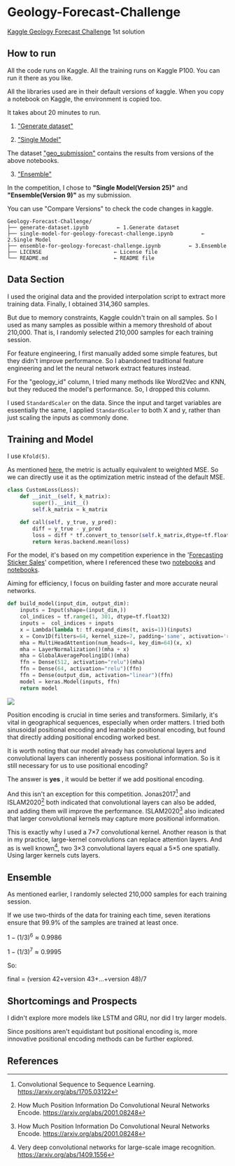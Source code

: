 # Geology-Forecast-Challenge
[Kaggle Geology Forecast Challenge](https://www.kaggle.com/competitions/geology-forecast-challenge) 1st solution

## How to run 
All the code runs on Kaggle. All the training runs on Kaggle P100. You can run it there as you like.

All the libraries used are in their default versions of kaggle. When you copy a notebook on Kaggle, the environment is copied too.

It takes about 20 minutes to run.


1. ["Generate dataset"](https://github.com/dkhonker/Geology-Forecast-Challenge/blob/main/generate-dataset.ipynb)

2. ["Single Model"](https://github.com/dkhonker/Geology-Forecast-Challenge/blob/main/single-model-for-geology-forecast-challenge.ipynb)

The dataset ["geo_submission"](https://www.kaggle.com/datasets/act18l/geo-submission/data) contains  the results from  versions of the above notebooks.


3. ["Ensemble"](https://github.com/dkhonker/Geology-Forecast-Challenge/blob/main/ensemble-for-geology-forecast-challenge.ipynb)

In the competition, I chose to  **"Single Model(Version 25)"** and **"Ensemble(Version 9)"** as my submission.

You can use "Compare Versions" to check the code changes in kaggle.
```
Geology-Forecast-Challenge/
├── generate-dataset.ipynb         ← 1.Generate dataset
├── single-model-for-geology-forecast-challenge.ipynb         ← 2.Single Model
├── ensemble-for-geology-forecast-challenge.ipynb         ← 3.Ensemble
├── LICENSE                       ← License file
└── README.md                     ← README file
```

## Data Section
I used the original data and the provided interpolation script to extract more training data. Finally, I obtained 314,360 samples.

But due to memory constraints, Kaggle couldn't train on all samples. So I used as many samples as possible within a memory threshold of about 210,000. That is, I randomly selected 210,000 samples for each training session.

For feature engineering, I first manually added some simple features, but they didn't improve performance. So I abandoned traditional feature engineering and let the neural network extract features instead. 

For the "geology_id" column, I tried many methods like Word2Vec and KNN, but they reduced the model's performance. So, I dropped this column.

I used `StandardScaler` on the data. Since the input and target variables are essentially the same, I applied `StandardScaler` to both X and y, rather than just scaling the inputs as commonly done.


## Training and Model
I use `Kfold(5)`.

As mentioned [here](https://www.kaggle.com/competitions/geology-forecast-challenge-open/discussion/569884), the  metric is actually equivalent to weighted MSE. So we can directly use it as the optimization metric instead of the default MSE.
```python
class CustomLoss(Loss):
    def __init__(self, k_matrix):
        super().__init__()
        self.k_matrix = k_matrix

    def call(self, y_true, y_pred):
        diff = y_true - y_pred
        loss = diff * tf.convert_to_tensor(self.k_matrix,dtype=tf.float32) * diff
        return keras.backend.mean(loss)
```
For the model, it's based on my competition experience in the '[Forecasting Sticker Sales](https://www.kaggle.com/competitions/playground-series-s5e1)' competition, where I referenced these two [notebooks](https://www.kaggle.com/code/act18l/convnet-starter-lb-0-052) and [notebooks](https://www.kaggle.com/code/cdeotte/transformer-starter-lb-0-052).

Aiming for efficiency, I focus on building faster and more accurate neural networks.

```python
def build_model(input_dim, output_dim):
    inputs = Input(shape=(input_dim,))
    col_indices = tf.range(1, 301, dtype=tf.float32)  
    inputs =  col_indices + inputs  
    x = Lambda(lambda t: tf.expand_dims(t, axis=1))(inputs)
    x = Conv1D(filters=64, kernel_size=7, padding='same', activation='relu')(x)
    mha = MultiHeadAttention(num_heads=4, key_dim=64)(x, x)
    mha = LayerNormalization()(mha + x)  
    mha = GlobalAveragePooling1D()(mha)
    ffn = Dense(512, activation="relu")(mha)
    ffn = Dense(64, activation="relu")(ffn)
    ffn = Dense(output_dim, activation="linear")(ffn)
    model = keras.Model(inputs, ffn)  
    return model
```

![](https://www.googleapis.com/download/storage/v1/b/kaggle-forum-message-attachments/o/inbox%2F8060745%2Fff94c23e5aafd6df986cf467c6cf9254%2F_2025-06-03_223607_687.png?generation=1748961385687832&alt=media)

Position encoding is crucial in time series and transformers. Similarly, it's vital in geographical sequences, especially when order matters. I tried both sinusoidal positional encoding and learnable positional encoding, but found that directly adding positional encoding worked best.

It is worth noting that our model already has convolutional layers and convolutional layers can inherently possess positional information. So is it still necessary for us to use positional encoding? 

The answer is **yes** , it would be better if we add positional encoding.

And this isn't an exception for this competition. Jonas2017[^Jonas] and ISLAM2020[^ISLAM] both indicated that convolutional layers can also be added, and adding them will improve the performance. ISLAM2020[^ISLAM] also indicated that larger convolutional kernels may capture more positional information.

This is exactly why I used a 7×7 convolutional kernel. Another reason is that in my practice, large-kernel convolutions can replace attention layers. And as is well known[^Simonyan], two 3×3 convolutional layers equal a 5×5 one spatially. Using larger kernels cuts layers.




## Ensemble
As mentioned earlier, I randomly selected 210,000 samples for each training session.

If we use two-thirds of the data for training each time, seven iterations ensure that 99.9% of the samples are trained at least once.

$1-(1/3)^6\approx 0.9986$

$1-(1/3)^7\approx 0.9995$



So:

final = (version 42+version 43+...+version 48)/7

## Shortcomings and Prospects

I didn't explore more models like LSTM and GRU, nor did I try larger models. 

Since positions aren't equidistant but positional encoding is, more innovative positional encoding methods can be further explored.

## References

[^Jonas]:Convolutional Sequence to Sequence Learning. https://arxiv.org/abs/1705.03122

[^ISLAM]:How Much Position Information Do Convolutional Neural Networks Encode. https://arxiv.org/abs/2001.08248

[^Simonyan]:Very deep convolutional networks for large-scale image recognition. https://arxiv.org/abs/1409.1556

